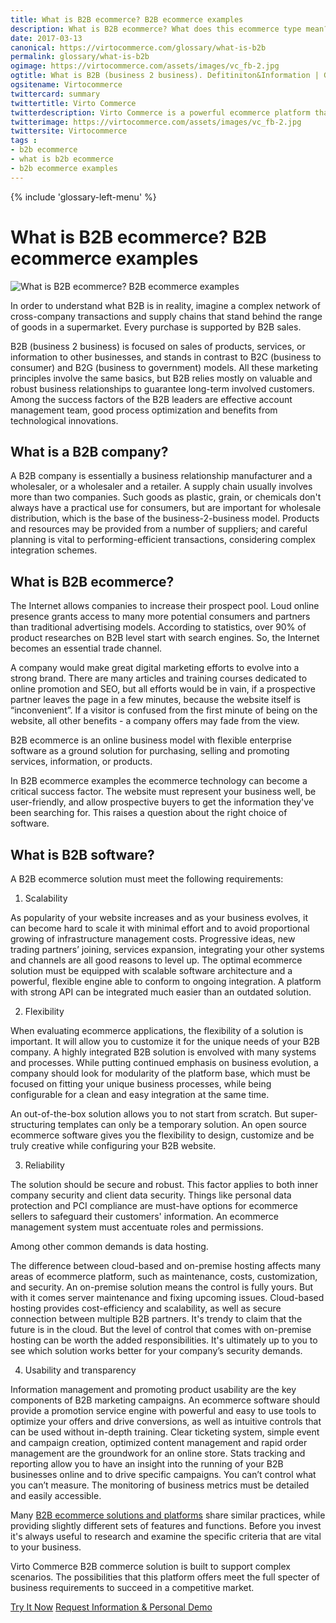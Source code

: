 ```yaml
--- 
title: What is B2B ecommerce? B2B ecommerce examples
description: What is B2B ecommerce? What does this ecommerce type mean? B2B ecommerce examples
date: 2017-03-13 
canonical: https://virtocommerce.com/glossary/what-is-b2b 
permalink: glossary/what-is-b2b
ogimage: https://virtocommerce.com/assets/images/vc_fb-2.jpg
ogtitle: What is B2B (business 2 business). Defitiniton&Information | Glossary Virto Commerce.
ogsitename: Virtocommerce
twittercard: summary
twittertitle: Virto Commerce
twitterdescription: Virto Commerce is a powerful ecommerce platform that includes everything you need to create an online store and sell online. Try it free with Free Community License
twitterimage: https://virtocommerce.com/assets/images/vc_fb-2.jpg
twittersite: Virtocommerce
tags : 
- b2b ecommerce
- what is b2b ecommerce
- b2b ecommerce examples
---
```

<div class="business-features clearfix __responsive">
    {% include 'glossary-left-menu' %}    
    <div class="business-cnt">
        <div class="head __cart">
            <h1 class="title">What is B2B ecommerce? B2B ecommerce examples</h1>
        </div>
        <img alt="What is B2B ecommerce? B2B ecommerce examples" src="assets/images/what-is-b2b-ecommerce.jpg"></img>
        <p class="text">
          In order to understand what B2B is in reality, imagine a complex network of cross-company transactions and supply chains that stand behind the range of goods in a supermarket. Every purchase is supported by B2B sales.
        </p>
        <p class="text">
           B2B (business 2 business) is focused on sales of products, services, or information to other businesses, and stands in contrast to B2C (business to consumer) and B2G (business to government) models. All these marketing principles involve the same basics, but B2B relies mostly on valuable and robust business relationships to guarantee long-term involved customers. Among the success factors of the B2B leaders are effective account management team, good process optimization and benefits from technological innovations.
        </p>
        <h2>What is a B2B company?</h2>
        <p class="text">
            A B2B company is essentially a business relationship manufacturer and a wholesaler, or a wholesaler and a retailer. A supply chain usually involves more than two companies. Such goods as plastic, grain, or chemicals don't always have a practical use for consumers, but are important for wholesale distribution, which is the base of the business-2-business model. Products and resources may be provided from a number of suppliers; and careful planning is vital to performing-efficient transactions, considering complex integration schemes.
        </p>
        <h2>What is B2B ecommerce?</h2>
        <p class="text">
           The Internet allows companies to increase their prospect pool. Loud online presence grants access to many more potential consumers and partners than traditional advertising models. According to statistics, over 90% of product researches on B2B level start with search engines. So, the Internet becomes an essential trade channel.
        </p>
         <p class="text">
           A company would make great digital marketing efforts to evolve into a strong brand. There are many articles and training courses dedicated to online promotion and SEO, but all efforts would be in vain, if a prospective partner leaves the page in a few minutes, because the website itself is “inconvenient”. If a visitor is confused from the first minute of being on the website, all other benefits - a company offers may fade from the view.
        </p>
         <p class="text">
           B2B ecommerce is an online business model with flexible enterprise software as a ground solution for purchasing, selling and promoting services, information, or products.
        </p>
        <p class="text">
            In B2B ecommerce examples the ecommerce technology can become a critical success factor. The website must represent your business well, be user-friendly, and allow prospective buyers to get the information they've been searching for. This raises a question about the right choice of software.
        </p>
        <h2>What is B2B software?</h2>
        <p class="text">
            A B2B ecommerce solution must meet the following requirements:
        </p>
        <ol>
            <li>Scalability</li>
        </ol>
        <p class="text">
            As popularity of your website increases and as your business evolves, it can become hard to scale it with minimal effort and to avoid proportional growing of infrastructure management costs. Progressive ideas, new trading partners’ joining, services expansion, integrating your other systems and channels are all good reasons to level up. The optimal ecommerce solution must be equipped with scalable software architecture and a powerful, flexible engine able to conform to ongoing integration. A platform with strong API can be integrated much easier than an outdated solution.
        </p>
        <ol start="2">
            <li>Flexibility</li>
        </ol>
        <p class="text">
           When evaluating ecommerce applications, the flexibility of a solution is important. It will allow you to customize it for the unique needs of your B2B company. A highly integrated B2B solution is envolved with many systems and processes. While putting continued emphasis on business evolution, a company should look for modularity of the platform base, which must be focused on fitting your unique business processes, while being configurable for a clean and easy integration at the same time.
        </p>
        <p class="text">
           An out-of-the-box solution allows you to not start from scratch. But super-structuring templates can only be a temporary solution. An open source ecommerce software gives you the flexibility to design, customize and be truly creative while configuring your B2B website.
        </p>
        <ol start="3">
            <li>Reliability</li>
        </ol>
        <p class="text">
           The solution should be secure and robust. This factor applies to both inner company security and client data security. Things like personal data protection and PCI compliance are must-have options for ecommerce sellers to safeguard their customers' information. An ecommerce management system must accentuate roles and permissions.
        </p>
        <p class="text">
            Among other common demands is data hosting.
        </p>
        <p class="text">
          The difference between cloud-based and on-premise hosting affects many areas of ecommerce platform, such as maintenance, costs, customization, and security. An on-premise solution means the control is fully yours. But with it comes server maintenance and fixing upcoming issues. Cloud-based hosting provides cost-efficiency and scalability, as well as secure connection between multiple B2B partners. It's trendy to claim that the future is in the cloud. But the level of control that comes with on-premise hosting can be worth the added responsibilities. It's ultimately up to you to see which solution works better for your company’s security demands.
        </p>
        <ol start="4">
            <li>Usability and transparency</li>
        </ol>
        <p class="text">
           Information management and promoting product usability are the key components of B2B marketing campaigns. An ecommerce software should provide a promotion service engine with powerful and easy to use tools to optimize your offers and drive conversions, as well as intuitive controls that can be used without in-depth training. Clear ticketing system, simple event and campaign creation, optimized content management and rapid order management are the groundwork for an online store. Stats tracking and reporting allow you to have an insight into the running of your B2B businesses online and to drive specific campaigns. You can’t control what you can’t measure. The monitoring of business metrics must be detailed and easily accessible.
        </p>
        <p class="text">
          Many <a href="https://virtocommerce.com/b2b-ecommerce">B2B ecommerce solutions and platforms</a> share similar practices, while providing slightly different sets of features and functions. Before you invest it's always useful to research and examine the specific criteria that are vital to your business.
        </p>
        <p class="text">
          Virto Commerce B2B commerce solution is built to support complex scenarios. The possibilities that this platform offers meet the full specter of business requirements to succeed in a competitive market. 
        </p>
        <div class="buttons">
			<a class="button fill" href="/try-now">Try It Now</a>
			<a class="button fill" href="/contact-us">Request Information & Personal Demo</a>
		</div>
    </div>
</div>
